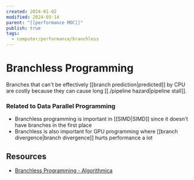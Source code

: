 ```yaml
---
created: 2024-01-02
modified: 2024-03-14
parent: "[[performance MOC]]"
publish: true
tags:
  - computer/performance/branchless
---
```


# Branchless Programming
Branches that can't be effectively [[branch prediction|predicted]] by CPU are costly because they can cause long [[./pipeline hazard|pipeline stall]].

### Related to Data Parallel Programming
- Branchless programming is important in [[SIMD|SIMD]] since it doesn't have branches in the first place
- Branchless is also important for GPU programming where [[branch divergence|branch divergence]] hurts performance a lot

## Resources
- [Branchless Programming - Algorithmica](https://en.algorithmica.org/hpc/pipelining/branchless/)